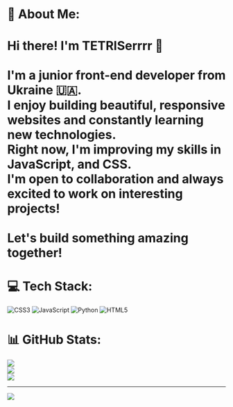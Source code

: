 # 💫 About Me:
# Hi there! I'm TETRISerrrr 👋<br><br>I'm a junior front-end developer from Ukraine 🇺🇦.  <br>I enjoy building beautiful, responsive websites and constantly learning new technologies.  <br>Right now, I'm improving my skills in JavaScript, and CSS.  <br>I'm open to collaboration and always excited to work on interesting projects!<br><br>Let's build something amazing together!<br>


# 💻 Tech Stack:
![CSS3](https://img.shields.io/badge/css3-%231572B6.svg?style=for-the-badge&logo=css3&logoColor=white) ![JavaScript](https://img.shields.io/badge/javascript-%23323330.svg?style=for-the-badge&logo=javascript&logoColor=%23F7DF1E) ![Python](https://img.shields.io/badge/python-3670A0?style=for-the-badge&logo=python&logoColor=ffdd54) ![HTML5](https://img.shields.io/badge/html5-%23E34F26.svg?style=for-the-badge&logo=html5&logoColor=white)
# 📊 GitHub Stats:
![](https://github-readme-stats.vercel.app/api?username=TETRISerrrrr&theme=dark&hide_border=true&include_all_commits=false&count_private=true)<br/>
![](https://nirzak-streak-stats.vercel.app/?user=TETRISerrrrr&theme=dark&hide_border=true)<br/>
![](https://github-readme-stats.vercel.app/api/top-langs/?username=TETRISerrrrr&theme=dark&hide_border=true&include_all_commits=false&count_private=true&layout=compact)

---
[![](https://visitcount.itsvg.in/api?id=TETRISerrrrr&icon=0&color=0)](https://visitcount.itsvg.in)

<!-- Proudly created with GPRM ( https://gprm.itsvg.in ) -->
